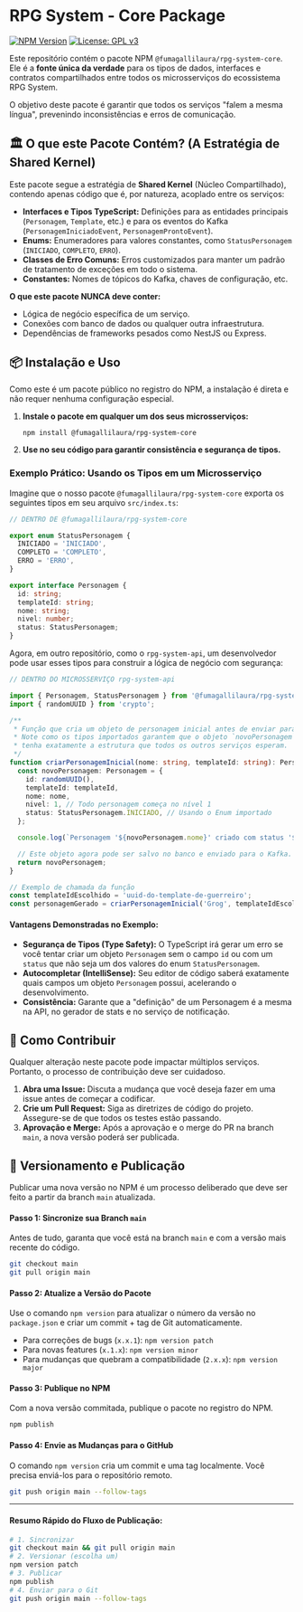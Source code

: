# RPG System - Core Package

[![NPM Version](https://img.shields.io/npm/v/@fumagallilaura/rpg-system-core.svg)](https://www.npmjs.com/package/@fumagallilaura/rpg-system-core)
[![License: GPL v3](https://img.shields.io/badge/License-GPLv3-blue.svg)](https://www.gnu.org/licenses/gpl-3.0)

Este repositório contém o pacote NPM `@fumagallilaura/rpg-system-core`. Ele é a **fonte única da verdade** para os tipos de dados, interfaces e contratos compartilhados entre todos os microsserviços do ecossistema RPG System.

O objetivo deste pacote é garantir que todos os serviços "falem a mesma língua", prevenindo inconsistências e erros de comunicação.

## 🏛️ O que este Pacote Contém? (A Estratégia de Shared Kernel)

Este pacote segue a estratégia de **Shared Kernel** (Núcleo Compartilhado), contendo apenas código que é, por natureza, acoplado entre os serviços:

-   **Interfaces e Tipos TypeScript:** Definições para as entidades principais (`Personagem`, `Template`, etc.) e para os eventos do Kafka (`PersonagemIniciadoEvent`, `PersonagemProntoEvent`).
-   **Enums:** Enumeradores para valores constantes, como `StatusPersonagem` (`INICIADO`, `COMPLETO`, `ERRO`).
-   **Classes de Erro Comuns:** Erros customizados para manter um padrão de tratamento de exceções em todo o sistema.
-   **Constantes:** Nomes de tópicos do Kafka, chaves de configuração, etc.

**O que este pacote NUNCA deve conter:**
-   Lógica de negócio específica de um serviço.
-   Conexões com banco de dados ou qualquer outra infraestrutura.
-   Dependências de frameworks pesados como NestJS ou Express.

## 📦 Instalação e Uso

Como este é um pacote público no registro do NPM, a instalação é direta e não requer nenhuma configuração especial.

1.  **Instale o pacote em qualquer um dos seus microsserviços:**
    ```bash
    npm install @fumagallilaura/rpg-system-core
    ```

2.  **Use no seu código para garantir consistência e segurança de tipos.**

### Exemplo Prático: Usando os Tipos em um Microsserviço

Imagine que o nosso pacote `@fumagallilaura/rpg-system-core` exporta os seguintes tipos em seu arquivo `src/index.ts`:

```typescript
// DENTRO DE @fumagallilaura/rpg-system-core

export enum StatusPersonagem {
  INICIADO = 'INICIADO',
  COMPLETO = 'COMPLETO',
  ERRO = 'ERRO',
}

export interface Personagem {
  id: string;
  templateId: string;
  nome: string;
  nivel: number;
  status: StatusPersonagem;
}
```

Agora, em outro repositório, como o `rpg-system-api`, um desenvolvedor pode usar esses tipos para construir a lógica de negócio com segurança:

```typescript
// DENTRO DO MICROSSERVIÇO rpg-system-api

import { Personagem, StatusPersonagem } from '@fumagallilaura/rpg-system-core';
import { randomUUID } from 'crypto';

/**
 * Função que cria um objeto de personagem inicial antes de enviar para o Kafka.
 * Note como os tipos importados garantem que o objeto `novoPersonagem`
 * tenha exatamente a estrutura que todos os outros serviços esperam.
 */
function criarPersonagemInicial(nome: string, templateId: string): Personagem {
  const novoPersonagem: Personagem = {
    id: randomUUID(),
    templateId: templateId,
    nome: nome,
    nivel: 1, // Todo personagem começa no nível 1
    status: StatusPersonagem.INICIADO, // Usando o Enum importado
  };

  console.log(`Personagem '${novoPersonagem.nome}' criado com status '${novoPersonagem.status}'.`);

  // Este objeto agora pode ser salvo no banco e enviado para o Kafka.
  return novoPersonagem;
}

// Exemplo de chamada da função
const templateIdEscolhido = 'uuid-do-template-de-guerreiro';
const personagemGerado = criarPersonagemInicial('Grog', templateIdEscolhido);
```

#### Vantagens Demonstradas no Exemplo:

* **Segurança de Tipos (Type Safety):** O TypeScript irá gerar um erro se você tentar criar um objeto `Personagem` sem o campo `id` ou com um `status` que não seja um dos valores do enum `StatusPersonagem`.
* **Autocompletar (IntelliSense):** Seu editor de código saberá exatamente quais campos um objeto `Personagem` possui, acelerando o desenvolvimento.
* **Consistência:** Garante que a "definição" de um Personagem é a mesma na API, no gerador de stats e no serviço de notificação.

## 🤝 Como Contribuir

Qualquer alteração neste pacote pode impactar múltiplos serviços. Portanto, o processo de contribuição deve ser cuidadoso.

1.  **Abra uma Issue:** Discuta a mudança que você deseja fazer em uma issue antes de começar a codificar.
2.  **Crie um Pull Request:** Siga as diretrizes de código do projeto. Assegure-se de que todos os testes estão passando.
3.  **Aprovação e Merge:** Após a aprovação e o merge do PR na branch `main`, a nova versão poderá ser publicada.

## 🚀 Versionamento e Publicação

Publicar uma nova versão no NPM é um processo deliberado que deve ser feito a partir da branch `main` atualizada.

#### Passo 1: Sincronize sua Branch `main`
Antes de tudo, garanta que você está na branch `main` e com a versão mais recente do código.
```bash
git checkout main
git pull origin main
```

#### Passo 2: Atualize a Versão do Pacote
Use o comando `npm version` para atualizar o número da versão no `package.json` e criar um commit + tag de Git automaticamente.

-   Para correções de bugs (`x.x.1`): `npm version patch`
-   Para novas features (`x.1.x`): `npm version minor`
-   Para mudanças que quebram a compatibilidade (`2.x.x`): `npm version major`

#### Passo 3: Publique no NPM
Com a nova versão commitada, publique o pacote no registro do NPM.
```bash
npm publish
```

#### Passo 4: Envie as Mudanças para o GitHub
O comando `npm version` cria um commit e uma tag localmente. Você precisa enviá-los para o repositório remoto.
```bash
git push origin main --follow-tags
```
---
#### **Resumo Rápido do Fluxo de Publicação:**
```bash
# 1. Sincronizar
git checkout main && git pull origin main
# 2. Versionar (escolha um)
npm version patch
# 3. Publicar
npm publish
# 4. Enviar para o Git
git push origin main --follow-tags
```
